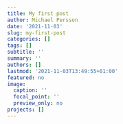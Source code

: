 ```yaml
---
title: My first post
author: Michael Persson
date: '2021-11-03'
slug: my-first-post
categories: []
tags: []
subtitle: ''
summary: ''
authors: []
lastmod: '2021-11-03T13:49:55+01:00'
featured: no
image:
  caption: ''
  focal_point: ''
  preview_only: no
projects: []
---
```

